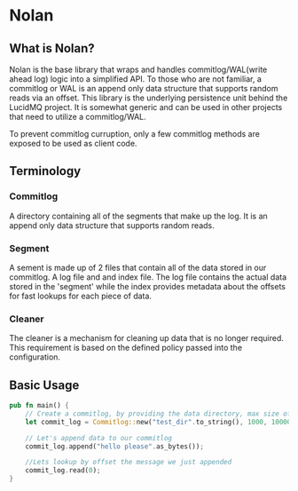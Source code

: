 # Nolan

## What is Nolan?

Nolan is the base library that wraps and handles commitlog/WAL(write ahead log) logic into a simplified API. To those who are not familiar, a commitlog or WAL is an append only data structure that supports random reads via an offset. This library is the underlying persistence unit behind the LucidMQ project. It is somewhat generic and can be used in other projects that need to utilize a commitlog/WAL.

To prevent commitlog curruption, only a few commitlog methods are exposed to be used as client code.

## Terminology

### Commitlog
A directory containing all of the segments that make up the log. It is an append only data structure that supports random reads.

### Segment
A sement is made up of 2 files that contain all of the data stored in our commitlog. A log file and and index file. The log file contains the actual data stored in the 'segment' while the index provides metadata about the offsets for fast lookups for each piece of data.

### Cleaner
The cleaner is a mechanism for cleaning up data that is no longer required. This requirement is based on the defined policy passed into the configuration.

## Basic Usage

```rust
pub fn main() {
    // Create a commitlog, by providing the data directory, max size of the segment
    let commit_log = Commitlog::new("test_dir".to_string(), 1000, 10000);

    // Let's append data to our commitlog
    commit_log.append("hello please".as_bytes());

    //Lets lookup by offset the message we just appended
    commit_log.read(0);
}
```


